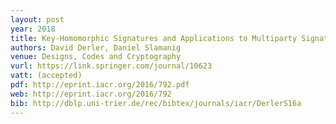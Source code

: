 ```yaml
---
layout: post
year: 2018
title: Key-Homomorphic Signatures and Applications to Multiparty Signatures and Non-Interactive Zero-Knowledge
authors: David Derler, Daniel Slamanig
venue: Designs, Codes and Cryptography
vurl: https://link.springer.com/journal/10623
vatt: (accepted) 
pdf: http://eprint.iacr.org/2016/792.pdf
web: http://eprint.iacr.org/2016/792
bib: http://dblp.uni-trier.de/rec/bibtex/journals/iacr/DerlerS16a
---
```


